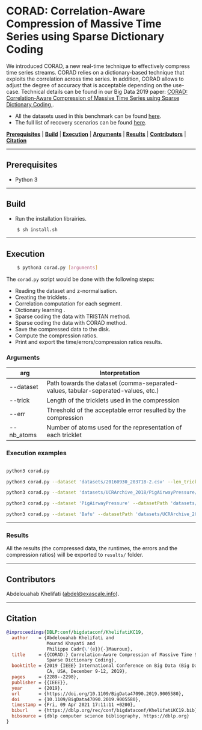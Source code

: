 # CORAD: Correlation-Aware Compression of Massive Time Series using Sparse Dictionary Coding

We introduced CORAD, a new real-time technique to effectively compress time series streams. CORAD relies on a dictionary-based technique that exploits the correlation across time series. In addition, CORAD allows to adjust the degree of accuracy that is acceptable depending on the use-case. Technical details can be found in our 
Big Data 2019 paper:  <a href = "https://exascale.info/assets/pdf/khelifati2019bigdata.pdf">CORAD: Correlation-Aware Compression of Massive Time Series using Sparse Dictionary Coding </a>. 

- All the datasets used in this benchmark can be found [here](https://github.com/eXascaleInfolab/bench-vldb20/tree/mastdatasets).
- The full list of recovery scenarios can be found [here](https://github.com/eXascaleInfolab/bench-vldb20/blob/master/TestingFramework/README.md).

[**Prerequisites**](#prerequisites) | [**Build**](#build) | [**Execution**](#execution) | [**Arguments**](#arguments)  | [**Results**](#results) | [**Contributors**](#contributors) | [**Citation**](#citation)

___


## Prerequisites

- Python 3

___

## Build

- Run the installation librairies. 
```bash
    $ sh install.sh
```

___

## Execution


```bash
    $ python3 corad.py [arguments]
```



The ```corad.py``` script would be done with the following steps: 
- Reading the dataset and z-normalisation. 
- Creating the tricklets .
- Correlation computation for each segment.
- Dictionary learning .
- Sparse coding the data with TRISTAN method.
- Sparse coding the data with CORAD method.
- Save the compressed data to the disk.
- Compute the compression ratios. 
- Print and export the time/errors/compression ratios results. 


### Arguments

 | arg  |  Interpretation | 
 | -------- | ------- | 
 | --dataset    |  Path towards the dataset (comma-separated-values, tabular-seperated-values, etc.) |
 | --trick     | Length of the tricklets used in the compression |
 | --err  | Threshold of the acceptable error resulted by the compression |
 | --nb_atoms   | Number of atoms used for the representation of each tricklet | 


### Execution examples


```bash

python3 corad.py 

python3 corad.py --dataset 'datasets/20160930_203718-2.csv' --len_tricklet 40 --error_thres 0.4 --nb_atoms 4

python3 corad.py --dataset 'datasets/UCRArchive_2018/PigAirwayPressure/PigAirwayPressure_TEST.tsv' --len_tricklet 14 --error_thres 0.4 --nb_atoms 6

python3 corad.py --dataset 'PigAirwayPressure' --datasetPath 'datasets/UCRArchive_2018/PigAirwayPressure/PigAirwayPressure_TEST.tsv' --len_tricklet 14 --error_thres 0.2 --nb_atoms 6

python3 corad.py --dataset 'Bafu' --datasetPath 'datasets/UCRArchive_2018/Wafer/Wafer_TEST.tsv' --len_tricklet 14 --error_thres 0.4 --nb_atoms 6

```
___

### Results
All the results (the compressed data, the runtimes, the errors and the compression ratios) will be exported to `results/` folder. 

___

## Contributors
Abdelouahab Khelifati (abdel@exascale.info).

___

## Citation
```bibtex
@inproceedings{DBLP:conf/bigdataconf/KhelifatiKC19,
  author    = {Abdelouahab Khelifati and
               Mourad Khayati and
               Philippe Cudr{\'{e}}{-}Mauroux},
  title     = {{CORAD:} Correlation-Aware Compression of Massive Time Series using
               Sparse Dictionary Coding},
  booktitle = {2019 {IEEE} International Conference on Big Data (Big Data), Los Angeles,
               CA, USA, December 9-12, 2019},
  pages     = {2289--2298},
  publisher = {{IEEE}},
  year      = {2019},
  url       = {https://doi.org/10.1109/BigData47090.2019.9005580},
  doi       = {10.1109/BigData47090.2019.9005580},
  timestamp = {Fri, 09 Apr 2021 17:11:11 +0200},
  biburl    = {https://dblp.org/rec/conf/bigdataconf/KhelifatiKC19.bib},
  bibsource = {dblp computer science bibliography, https://dblp.org}
}
```
